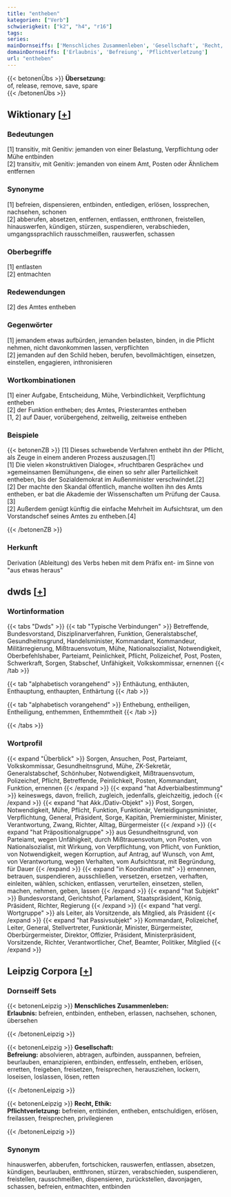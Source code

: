 ```yaml
---
title: "entheben"
kategorien: ["Verb"]
schwierigkeit: ["k2", "h4", "r16"]
tags:
series:
mainDornseiffs: ['Menschliches Zusammenleben', 'Gesellschaft', 'Recht, Ethik']
domainDornseiffs: ['Erlaubnis', 'Befreiung', 'Pflichtverletzung']
url: "entheben"
---
```


{{< betonenÜbs >}}
**Übersetzung:**  
of, release, remove, save, spare  
{{< /betonenÜbs >}}

## Wiktionary [[+](https://de.wiktionary.org/wiki/entheben)]

### Bedeutungen
[1] transitiv, mit Genitiv: jemanden von einer Belastung, Verpflichtung oder Mühe entbinden  
[2] transitiv, mit Genitiv: jemanden von einem Amt, Posten oder Ähnlichem entfernen  

### Synonyme
[1] befreien, dispensieren, entbinden, entledigen, erlösen, lossprechen, nachsehen, schonen  
[2] abberufen, absetzen, entfernen, entlassen, entthronen, freistellen, hinauswerfen, kündigen, stürzen, suspendieren, verabschieden, umgangssprachlich rausschmeißen, rauswerfen, schassen  

### Oberbegriffe
[1] entlasten  
[2] entmachten  

### Redewendungen
[2] des Amtes entheben  

### Gegenwörter
[1] jemandem etwas aufbürden, jemanden belasten, binden, in die Pflicht nehmen, nicht davonkommen lassen, verpflichten  
[2] jemanden auf den Schild heben, berufen, bevollmächtigen, einsetzen, einstellen, engagieren, inthronisieren  

### Wortkombinationen
[1] einer Aufgabe, Entscheidung, Mühe, Verbindlichkeit, Verpflichtung entheben  
[2] der Funktion entheben; des Amtes, Priesteramtes entheben  
[1, 2] auf Dauer, vorübergehend, zeitweilig, zeitweise entheben  

### Beispiele
{{< betonenZB >}}
[1] Dieses schwebende Verfahren enthebt ihn der Pflicht, als Zeuge in einem anderen Prozess auszusagen.[1]  
[1] Die vielen »konstruktiven Dialoge«, »fruchtbaren Gespräche« und »gemeinsamen Bemühungen«, die einen so sehr aller Parteilichkeit entheben, bis der Sozialdemokrat im Außenminister verschwindet.[2]  
[2] Der machte den Skandal öffentlich, manche wollten ihn des Amts entheben, er bat die Akademie der Wissenschaften um Prüfung der Causa.[3]  
[2] Außerdem genügt künftig die einfache Mehrheit im Aufsichtsrat, um den Vorstandschef seines Amtes zu entheben.[4]  

{{< /betonenZB >}}
### Herkunft
Derivation (Ableitung) des Verbs heben mit dem Präfix ent- im Sinne von "aus etwas heraus"  



## dwds [[+](https://www.dwds.de/wb/entheben)]

### Wortinformation
{{< tabs "Dwds" >}}
{{< tab "Typische Verbindungen" >}}
Betreffende, Bundesvorstand, Disziplinarverfahren, Funktion, Generalstabschef, Gesundheitnsgrund, Handelsminister, Kommandant, Kommandeur, Militärregierung, Mißtrauensvotum, Mühe, Nationalsozialist, Notwendigkeit, Oberbefehlshaber, Parteiamt, Peinlichkeit, Pflicht, Polizeichef, Post, Posten, Schwerkraft, Sorgen, Stabschef, Unfähigkeit, Volkskommissar, ernennen
{{< /tab >}}

{{< tab "alphabetisch vorangehend" >}}
Enthäutung, enthäuten, Enthauptung, enthaupten, Enthärtung
{{< /tab >}}

{{< tab "alphabetisch vorangehend" >}}
Enthebung, entheiligen, Entheiligung, enthemmen, Enthemmtheit
{{< /tab >}}

{{< /tabs >}}

### Wortprofil
{{< expand "Überblick" >}} Sorgen, Ansuchen, Post, Parteiamt, Volkskommissar, Gesundheitnsgrund, Mühe, ZK-Sekretär, Generalstabschef, Schönhuber, Notwendigkeit, Mißtrauensvotum, Polizeichef, Pflicht, Betreffende, Peinlichkeit, Posten, Kommandant, Funktion, ernennen {{< /expand >}}
{{< expand "hat Adverbialbestimmung" >}} keineswegs, davon, freilich, zugleich, jedenfalls, gleichzeitig, jedoch {{< /expand >}}
{{< expand "hat Akk./Dativ-Objekt" >}} Post, Sorgen, Notwendigkeit, Mühe, Pflicht, Funktion, Funktionär, Verteidigungsminister, Verpflichtung, General, Präsident, Sorge, Kapitän, Premierminister, Minister, Verantwortung, Zwang, Richter, Alltag, Bürgermeister {{< /expand >}}
{{< expand "hat Präpositionalgruppe" >}} aus Gesundheitnsgrund, von Parteiamt, wegen Unfähigkeit, durch Mißtrauensvotum, von Posten, von Nationalsozialist, mit Wirkung, von Verpflichtung, von Pflicht, von Funktion, von Notwendigkeit, wegen Korruption, auf Antrag, auf Wunsch, von Amt, von Verantwortung, wegen Verhalten, vom Aufsichtsrat, mit Begründung, für Dauer {{< /expand >}}
{{< expand "in Koordination mit" >}} ernennen, betrauen, suspendieren, ausschließen, versetzen, ersetzen, verhaften, einleiten, wählen, schicken, entlassen, verurteilen, einsetzen, stellen, machen, nehmen, geben, lassen {{< /expand >}}
{{< expand "hat Subjekt" >}} Bundesvorstand, Gerichtshof, Parlament, Staatspräsident, König, Präsident, Richter, Regierung {{< /expand >}}
{{< expand "hat vergl. Wortgruppe" >}} als Leiter, als Vorsitzende, als Mitglied, als Präsident {{< /expand >}}
{{< expand "hat Passivsubjekt" >}} Kommandant, Polizeichef, Leiter, General, Stellvertreter, Funktionär, Minister, Bürgermeister, Oberbürgermeister, Direktor, Offizier, Präsident, Ministerpräsident, Vorsitzende, Richter, Verantwortlicher, Chef, Beamter, Politiker, Mitglied {{< /expand >}}

## Leipzig Corpora [[+](https://corpora.uni-leipzig.de/en/res?word=entheben&corpusId=deu_newscrawl-public_2018)]

### Dornseiff Sets
{{< betonenLeipzig >}}
**Menschliches Zusammenleben:**  
**Erlaubnis:** befreien, entbinden, entheben, erlassen, nachsehen, schonen, übersehen  

{{< /betonenLeipzig >}}


{{< betonenLeipzig >}}
**Gesellschaft:**  
**Befreiung:** absolvieren, abtragen, aufbinden, ausspannen, befreien, beurlauben, emanzipieren, entbinden, entfesseln, entheben, erlösen, erretten, freigeben, freisetzen, freisprechen, herausziehen, lockern, loseisen, loslassen, lösen, retten  

{{< /betonenLeipzig >}}


{{< betonenLeipzig >}}
**Recht, Ethik:**  
**Pflichtverletzung:** befreien, entbinden, entheben, entschuldigen, erlösen, freilassen, freisprechen, privilegieren  

{{< /betonenLeipzig >}}

### Synonym
hinauswerfen, abberufen, fortschicken, rauswerfen, entlassen, absetzen, kündigen, beurlauben, entthronen, stürzen, verabschieden, suspendieren, freistellen, rausschmeißen, dispensieren, zurückstellen, davonjagen, schassen, befreien, entmachten, entbinden

